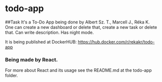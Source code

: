 # todo-app

##Task
It's a To-Do App being done by Albert Sz. T., Marcell J., Réka K.
One can create a new dashboard or delete that, create a new task or delete that. Can write description. Has night mode.

It is being published at DockerHUB: https://hub.docker.com/r/rekakr/todo-app

### Being made by React.
For more about React and its usage see the README.md at the todo-app folder.
